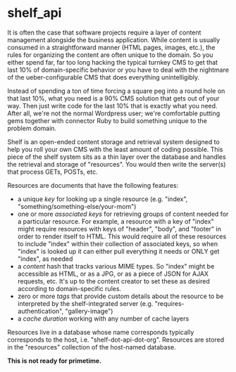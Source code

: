 # shelf_api

It is often the case that software projects require a layer of content management alongside the business application.  While content is usually consumed in a straightforward manner (HTML pages, images, etc.), the rules for organizing the content are often unique to the domain. So you either spend far, far too long hacking the typical turnkey CMS to get that last 10% of domain-specific behavior or you have to deal with the nightmare of the ueber-configurable CMS that does everything unintelligibly.

Instead of spending a ton of time forcing a square peg into a round hole on that last 10%, what you need is a 90% CMS solution that gets out of your way.  Then just write code for the last 10% that is exactly what you need.  After all, we're not the normal Wordpress user; we're comfortable putting gems together with connector Ruby to build something unique to the problem domain.

Shelf is an open-ended content storage and retrieval system designed to help you roll your own CMS with the least amount of coding possible.  This piece of the shelf system sits as a thin layer over the database and handles the retrieval and storage of "resources".  You would then write the server(s) that process GETs, POSTs, etc.  

Resources are documents that have the following features:

* a unique _key_ for looking up a single resource (e.g. "index", "something/something-else/your-mom")
* one or more _associated keys_ for retrieving groups of content needed for a particular resource.  For example, a resource  with a key of "index" might require resources with keys of "header", "body", and "footer" in order to render itself to HTML.  This would require all of these resources to include "index" within their collection of associated keys, so when "index" is looked up it can either pull everything it needs or ONLY get "index", as needed
* a _content_ hash that tracks various MIME types. So "index" might be accessible as HTML, or as a JPG, or as a piece of JSON for AJAX requests, etc. It's up to the content creator to set these as desired according to domain-specific rules.
* zero or more _tags_ that provide custom details about the resource to be interpreted by the shelf-integrated server (e.g. "requires-authentication", "gallery-image")
* a _cache duration_ working with any number of cache layers

Resources live in a database whose name corresponds typically corresponds to the host, i.e. "shelf-dot-api-dot-org".  Resources are stored in the "resources" collection of the host-named database.

__This is not ready for primetime.__
